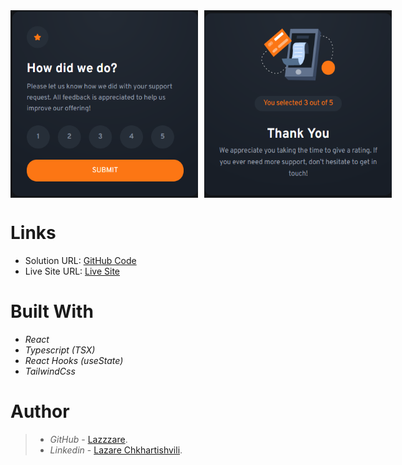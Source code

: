 <div style="display: flex; flex-direction: row;">

  <!-- First Image -->
  <img src="./src/assets/README-Image1.PNG" alt="First Image" width="300" height="300"  style="margin-right: 10px;">

  <!-- Second Image -->
  <img src="./src/assets/README-Image2.PNG" width="300" height="300" alt="Second Image">
</div>

# Links

- Solution URL: [GitHub Code]('https://github.com/Lazzzare/InteractiveRatingComponent-React-')
- Live Site URL: [Live Site]('https://64d00fc3dad64a06542baa79--grand-rabanadas-8c608d.netlify.app/')

# Built With

- _React_
- _Typescript (TSX)_
- _React Hooks (useState)_
- _TailwindCss_

# Author

> - _GitHub_ - [Lazzzare](https://github.com/Lazzzare).
> - _Linkedin_ - [Lazare Chkhartishvili](https://www.linkedin.com/in/lazare-chkhartishvili-0a6434235/).
